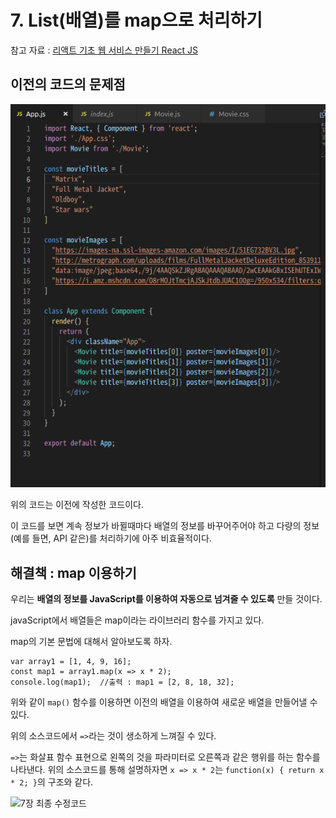 # 7. List(배열)를 map으로 처리하기

참고 자료 : 
[리액트 기초 웹 서비스 만들기 React JS](https://www.youtube.com/watch?v=sM2p1EqTlw4&list=PL7jH19IHhOLOFTVD4R8FeZWkwpVi8-9Fv)

## 이전의 코드의 문제점

![App.js 수정2](https://github.com/Se-Hun/WebStudy/blob/master/React.js/png/App.js%20%EC%88%98%EC%A0%952.png)

위의 코드는 이전에 작성한 코드이다.

이 코드를 보면 계속 정보가 바뀔때마다 배열의 정보를 바꾸어주어야 하고 다량의 정보(예를 들면, API 같은)를 처리하기에 아주 비효율적이다.

## 해결책 : map 이용하기

우리는 **배열의 정보를 JavaScript를 이용하여 자동으로 넘겨줄 수 있도록** 만들 것이다.

javaScript에서 배열들은 map이라는 라이브러리 함수를 가지고 있다.

map의 기본 문법에 대해서 알아보도록 하자.

    var array1 = [1, 4, 9, 16];
    const map1 = array1.map(x => x * 2);
    console.log(map1);  //출력 : map1 = [2, 8, 18, 32];

위와 같이 `map()` 함수를 이용하면 이전의 배열을 이용하여 새로운 배열을 만들어낼 수 있다.

위의 소스코드에서 `=>`라는 것이 생소하게 느껴질 수 있다.

`=>`는 화살표 함수 표현으로 왼쪽의 것을 파라미터로 오른쪽과 같은 행위를 하는 함수를 나타낸다. 위의 소스코드를 통해 설명하자면 `x => x * 2`는 `function(x) { return x * 2; }`의 구조와 같다.

![7장 최종 수정코드]()